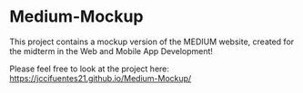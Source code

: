 # Medium-Mockup

This project contains a mockup version of the MEDIUM website, created for the midterm in the Web and Mobile App Development!

Please feel free to look at the project here: https://jccifuentes21.github.io/Medium-Mockup/
